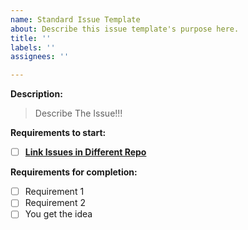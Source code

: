 ```yaml
---
name: Standard Issue Template
about: Describe this issue template's purpose here.
title: ''
labels: ''
assignees: ''

---
```


**Description:**

> Describe
> The 
> Issue!!!

**Requirements to start:** 
- [ ] [**Link Issues in Different Repo**](https://www.github.com/eventhopper/{REPO_NAME}/issues/{ISSUE_NUMBER})

**Requirements for completion:**
- [ ] Requirement 1
- [ ] Requirement 2
- [ ] You get the idea
